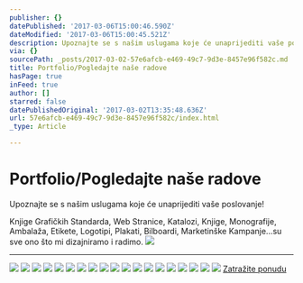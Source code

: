 ```yaml
---
publisher: {}
datePublished: '2017-03-06T15:00:46.590Z'
dateModified: '2017-03-06T15:00:45.521Z'
description: Upoznajte se s našim uslugama koje će unaprijediti vaše poslovanje!
via: {}
sourcePath: _posts/2017-03-02-57e6afcb-e469-49c7-9d3e-8457e96f582c.md
title: Portfolio/Pogledajte naše radove
hasPage: true
inFeed: true
author: []
starred: false
datePublishedOriginal: '2017-03-02T13:35:48.636Z'
url: 57e6afcb-e469-49c7-9d3e-8457e96f582c/index.html
_type: Article

---
```

# Portfolio/Pogledajte naše radove

Upoznajte se s našim uslugama koje će unaprijediti vaše poslovanje!

Knjige Grafičkih Standarda, Web Stranice, Katalozi, Knjige, Monografije, Ambalaža, Etikete, Logotipi, Plakati, Bilboardi, Marketinške Kampanje...su sve ono što mi dizajniramo i radimo.
![](https://the-grid-user-content.s3-us-west-2.amazonaws.com/9d8e210f-498c-4822-8a96-f900297f518c.jpg)

---

![](https://the-grid-user-content.s3-us-west-2.amazonaws.com/ce69fc0c-afa3-41f4-aae6-bb6eea58358d.jpg)
![](https://the-grid-user-content.s3-us-west-2.amazonaws.com/67a9269f-253e-4955-ba05-c61c31364e37.jpg)
![](https://the-grid-user-content.s3-us-west-2.amazonaws.com/0f10f035-26ad-4ff7-b3ae-d26bc533f68e.jpg)
![](https://the-grid-user-content.s3-us-west-2.amazonaws.com/d34994e6-6569-4db0-ad1e-2b70377fa83c.jpg)
![](https://the-grid-user-content.s3-us-west-2.amazonaws.com/b9f793fc-49eb-4a5b-8586-80b8ae3d5798.jpg)
![](https://the-grid-user-content.s3-us-west-2.amazonaws.com/b5f45919-38b6-49e1-ab4d-a9cfc1577f2e.jpg)
![](https://the-grid-user-content.s3-us-west-2.amazonaws.com/a4ec4134-77e3-4bbc-8297-598775d36ab7.jpg)
![](https://the-grid-user-content.s3-us-west-2.amazonaws.com/5eaef1d9-0cce-42d5-b096-d7956fbb4464.jpg)
![](https://imgflo.herokuapp.com/graph/2b2431f8e7ba7b0/9f74a5d3636181e34f85e70a496074e0/croprotate.jpg?cropheight=2668&cropwidth=4000&degrees=0&input=https%3A%2F%2Fthe-grid-user-content.s3-us-west-2.amazonaws.com%2F7408d01c-ce67-42c2-b267-ca42b02e1f3a.jpg&x=0&y=0)
![](https://the-grid-user-content.s3-us-west-2.amazonaws.com/880e5db5-5574-4fad-a7ba-b50150dd2119.jpg)
![](https://the-grid-user-content.s3-us-west-2.amazonaws.com/64599249-2fc1-43ca-a07e-09514a0821cf.jpg)
![](https://the-grid-user-content.s3-us-west-2.amazonaws.com/84e7faf0-ce84-4568-bfcc-f4fc55dda9f6.jpg)
![](https://imgflo.herokuapp.com/graph/2b2431f8e7ba7b0/56e8c1b759e5c489106cfce288f4ae13/croprotate.jpg?cropheight=971&cropwidth=2000&degrees=0&input=https%3A%2F%2Fthe-grid-user-content.s3-us-west-2.amazonaws.com%2F9d45d074-a530-4cde-a6bd-350edeb75120.jpg&x=0&y=219)
![](https://imgflo.herokuapp.com/graph/2b2431f8e7ba7b0/bcd1b81593ab99b50a514796317b1bd7/croprotate.jpg?cropheight=2007&cropwidth=3000&degrees=0&input=https%3A%2F%2Fthe-grid-user-content.s3-us-west-2.amazonaws.com%2F7cf32db6-5bd9-4832-93a7-c5da293eef45.jpg&x=0&y=0)
![](https://the-grid-user-content.s3-us-west-2.amazonaws.com/be1e512a-9d04-4324-97a2-668c4e786ebd.jpg)
![](https://the-grid-user-content.s3-us-west-2.amazonaws.com/28a31c2b-95bc-498d-9d32-040ba0a0c9f0.jpg)
![](https://the-grid-user-content.s3-us-west-2.amazonaws.com/2f111f36-b087-4c8e-90d3-afa78cfd64f1.jpg)
![](https://the-grid-user-content.s3-us-west-2.amazonaws.com/27292598-9b2a-4ba6-8c8e-2880e3289520.jpg)
![](https://the-grid-user-content.s3-us-west-2.amazonaws.com/eefd3630-6b9a-4562-ba22-e5ef2ac88f81.jpg)
[Zatražite ponudu][0]

[0]: https://docs.google.com/forms/d/e/1FAIpQLScdOVsi3x4G0Lhj3_OM6jahpukJaGd1BQo7SdDcZ_cg58LITg/formResponse